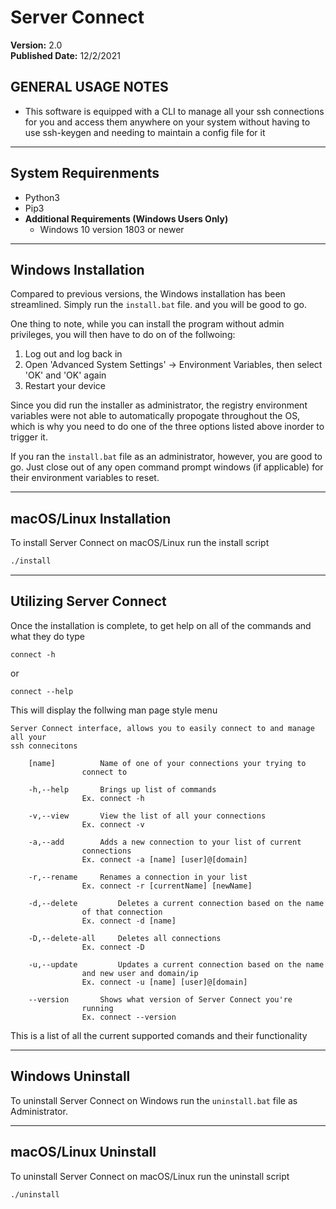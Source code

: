 # Server Connect
**Version:** 2.0<br />
**Published Date:** 12/2/2021

GENERAL USAGE NOTES
----------------------
- This software is equipped with a CLI to manage all your ssh connections for you
and access them anywhere on your system without having to use ssh-keygen and needing to
maintain a config file for it

---------

System Requirenments 
----------
- Python3
- Pip3
- **Additional Requirements (Windows Users Only)**
  - Windows 10 version 1803 or newer
________

Windows Installation
----------
Compared to previous versions, the Windows installation has been streamlined.
Simply run the ```install.bat``` file. and you will be good to go.

One thing to note, while you can install the program without admin privileges, you will
then have to do on of the follwoing:

1. Log out and log back in
2. Open 'Advanced System Settings' -> Environment Variables, then select 'OK' and 'OK' again
3. Restart your device

Since you did run the installer as administrator, the registry environment variables were 
not able to automatically propogate throughout the OS, which is why you need to do one of 
the three options listed above inorder to trigger it.

If you ran the ```install.bat``` file as an administrator, however, you are good to go.
Just close out of any open command prompt windows (if applicable) for their environment 
variables to reset.

______

macOS/Linux Installation
------------------------

To install Server Connect on macOS/Linux run the install script
```bash
./install
```

------------------------

Utilizing Server Connect
----------------------

Once the installation is complete, to get help on all of the commands and what they 
do type 

	connect -h

or

	connect --help

This will display the follwing man page style menu
```
Server Connect interface, allows you to easily connect to and manage all your 
ssh connecitons

	[name] 			Name of one of your connections your trying to
				connect to

	-h,--help		Brings up list of commands
				Ex. connect -h

	-v,--view		View the list of all your connections
				Ex. connect -v

	-a,--add 		Adds a new connection to your list of current 
				connections
				Ex. connect -a [name] [user]@[domain]

	-r,--rename		Renames a connection in your list
				Ex. connect -r [currentName] [newName]

	-d,--delete 		Deletes a current connection based on the name 
				of that connection
				Ex. connect -d [name]
	
	-D,--delete-all		Deletes all connections
				Ex. connect -D

	-u,--update 		Updates a current connection based on the name 
				and new user and domain/ip
				Ex. connect -u [name] [user]@[domain]
				
	--version		Shows what version of Server Connect you're
				running
				Ex. connect --version	
```
This is a list of all the current supported comands and their functionality
________

Windows Uninstall
----------
To uninstall Server Connect on Windows run the ```uninstall.bat``` file as 
Administrator.

______

macOS/Linux Uninstall
------------------------

To uninstall Server Connect on macOS/Linux run the uninstall script
```bash
./uninstall
```